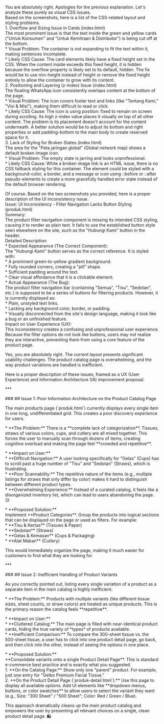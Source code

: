 You are absolutely right. Apologies for the previous explanation. Let's analyze these purely as visual CSS issues.  
Based on the screenshots, here is a list of the CSS-related layout and styling problems.  
1\. Overflow and Sizing Issue in Cards (index.html)  
The most prominent issue is that the text inside the green and yellow cards ("Untuk Konsumen" and "Untuk Kemitraan & Distributor") is being cut off at the bottom.  
 \* Visual Problem: The container is not expanding to fit the text within it, making sentences incomplete.  
 \* Likely CSS Cause: The card elements likely have a fixed height set in the CSS. When the content inside exceeds this fixed height, it is hidden because the overflow property is likely set to its default, hidden. The fix would be to use min-height instead of height or remove the fixed height entirely to allow the container to grow with its content.  
2\. Positioning and Layering (z-index) Issue (index.html)  
The floating WhatsApp icon consistently overlaps content at the bottom of the page.  
 \* Visual Problem: The icon covers footer text and links (like "Tentang Kami," "Visi & Misi"), making them difficult to read or click.  
 \* Likely CSS Cause: The icon is using position: fixed to remain on screen during scrolling. Its high z-index value places it visually on top of all other content. The problem is its placement doesn't account for the content underneath. A better solution would be to adjust its bottom and right properties or add padding-bottom to the main body to create reserved space for it.  
3\. Lack of Styling for Broken States (index.html)  
The area for the "Peta jaringan global" (Global network map) shows a default broken image icon.  
 \* Visual Problem: The empty state is jarring and looks unprofessional.  
 \* Likely CSS Cause: While a broken image link is an HTML issue, there is no CSS fallback styling for this container. The element could be styled with a background-color, a border, and a message or icon using ::before or ::after pseudo-elements to create a more gracefully handled error state instead of the default browser rendering.

Of course. Based on the two screenshots you provided, here is a proper description of the UI inconsistency issue.  
Issue: UI Inconsistency \- Filter Navigation Lacks Button Styling (produk.html)  
Summary:  
The product filter navigation component is missing its intended CSS styling, causing it to render as plain text. It fails to use the established button style seen elsewhere on the site, such as the "Hubungi Kami" button in the header.  
Detailed Description:  
 \* Expected Appearance (The Correct Component):  
   The "Hubungi Kami" button serves as the correct reference. It is styled with:  
   \* A prominent green-to-yellow gradient background.  
   \* Fully rounded corners, creating a "pill" shape.  
   \* Sufficient padding around the text.  
   \* Clear visual affordance that it is a clickable element.  
 \* Actual Appearance (The Bug):  
   The product filter navigation bar (containing "Semua", "Tisu", "Sedotan", etc.) is supposed to be a series of buttons for filtering products. However, it is currently displayed as:  
   \* Plain, unstyled text links.  
   \* Lacking any background color, border, or padding.  
   \* Visually disconnected from the site's design language, making it look like a bug or an unfinished feature.  
Impact on User Experience (UX):  
This inconsistency creates a confusing and unprofessional user experience. Because the filter options do not look like buttons, users may not realize they are interactive, preventing them from using a core feature of the product page.

Yes, you are absolutely right. The current layout presents significant usability challenges. The product catalog page is overwhelming, and the way product variations are handled is inefficient.

Here is a proper description of these issues, framed as a UX (User Experience) and Information Architecture (IA) improvement proposal.

\*\*\*

\#\#\# \#\# Issue 1: Poor Information Architecture on the Product Catalog Page

The main products page (\`produk.html\`) currently displays every single item in one long, undifferentiated grid. This creates a poor discovery experience for users.

\* \*\*The Problem:\*\* There is a \*\*complete lack of categorization\*\*. Tissues, straws of various colors, cups, and cutlery are all mixed together. This forces the user to manually scan through dozens of items, creating cognitive overload and making the page feel \*\*crowded and repetitive\*\*.

\* \*\*Impact on User:\*\*  
    \* \*\*Difficult Navigation:\*\* A user looking specifically for "Gelas" (Cups) has to scroll past a huge number of "Tisu" and "Sedotan" (Straws), which is frustrating.  
    \* \*\*Poor Scannability:\*\* The repetitive nature of the items (e.g., multiple listings for straws that only differ by color) makes it hard to distinguish between different product types.  
    \* \*\*Overwhelming Experience:\*\* Instead of a curated catalog, it feels like a disorganized inventory list, which can lead to users abandoning the page. 😥

\* \*\*Proposed Solution:\*\*  
    Implement \*\*Product Categories\*\*. Group the products into logical sections that can be displayed on the page or used as filters. For example:  
    \* \*\*Tisu & Kertas\*\* (Tissues & Paper)  
    \* \*\*Sedotan\*\* (Straws)  
    \* \*\*Gelas & Kemasan\*\* (Cups & Packaging)  
    \* \*\*Alat Makan\*\* (Cutlery)

This would immediately organize the page, making it much easier for customers to find what they are looking for.

\*\*\*

\#\#\# \#\# Issue 2: Inefficient Handling of Product Variants

As you correctly pointed out, listing every single variation of a product as a separate item in the main catalog is highly inefficient.

\* \*\*The Problem:\*\* Products with multiple variants (like different tissue sizes, sheet counts, or straw colors) are treated as unique products. This is the primary reason the catalog feels \*\*repetitive\*\*.

\* \*\*Impact on User:\*\*  
    \* \*\*Cluttered Catalog:\*\* The main page is filled with near-identical product cards, hiding the true variety of \*types\* of products available.  
    \* \*\*Inefficient Comparison:\*\* To compare the 300-sheet tissue vs. the 500-sheet tissue, a user has to click into one product detail page, go back, and then click into the other, instead of seeing the options in one place.

\* \*\*Proposed Solution:\*\*  
    \*\*Consolidate variants onto a single Product Detail Page\*\*. This is standard e-commerce best practice and is exactly what you suggested.  
    1\.  \*\*On the Catalog Page:\*\* Show only one "parent" product. For example, just one entry for "Gelbo Premium Facial Tissue."  
    2\.  \*\*On the Product Detail Page (\`produk-detail.html\`):\*\* Use this page to display all available options. Add UI elements like \*\*dropdown menus, buttons, or color swatches\*\* to allow users to select the variant they want (e.g., Size: "300 Sheet" / "500 Sheet"; Color: Red / Green / Blue).

This approach dramatically cleans up the main product catalog and empowers the user by presenting all relevant choices on a single, clean product detail page. 🛍️  
